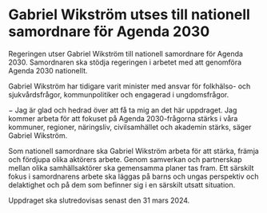 # Gabriel Wikström utses till nationell samordnare för Agenda 2030

Regeringen utser Gabriel Wikström till nationell samordnare för Agenda 2030\. Samordnaren ska stödja regeringen i arbetet med att genomföra Agenda 2030 nationellt.


Gabriel Wikström har tidigare varit minister med ansvar för folkhälso\- och sjukvårdsfrågor, kommunpolitiker och engagerad i ungdomsfrågor.

− Jag är glad och hedrad över att få ta mig an det här uppdraget. Jag kommer arbeta för att fokuset på Agenda 2030\-frågorna stärks i våra kommuner, regioner, näringsliv, civilsamhället och akademin stärks, säger Gabriel Wikström.

Som nationell samordnare ska Gabriel Wikström arbeta för att stärka, främja och fördjupa olika aktörers arbete. Genom samverkan och partnerskap mellan olika samhällsaktörer ska gemensamma planer tas fram. Ett särskilt fokus i samordnarens arbete ska läggas på barns och ungas perspektiv och delaktighet och på dem som befinner sig i en särskilt utsatt situation.

Uppdraget ska slutredovisas senast den 31 mars 2024\.
